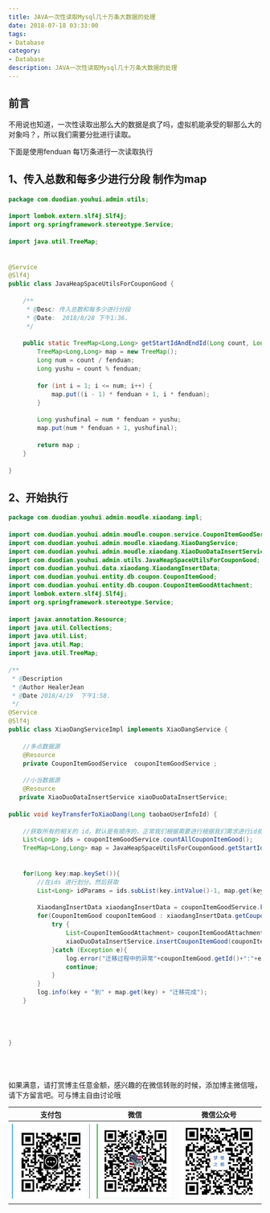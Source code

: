 ```yaml
---
title: JAVA一次性读取Mysql几十万条大数据的处理
date: 2018-07-18 03:33:00
tags: 
- Database
category: 
- Database
description: JAVA一次性读取Mysql几十万条大数据的处理
---
```

<!-- image url 
https://raw.githubusercontent.com/HealerJean/HealerJean.github.io/master/blogImages
　　首行缩进
<font color="red">  </font>
-->

## 前言

不用说也知道，一次性读取出那么大的数据是疯了吗，虚拟机能承受的聊那么大的对象吗？，所以我们需要分批进行读取。


下面是使用fenduan 每1万条进行一次读取执行
              

## 1、传入总数和每多少进行分段 制作为map
 
```java
package com.duodian.youhui.admin.utils;

import lombok.extern.slf4j.Slf4j;
import org.springframework.stereotype.Service;

import java.util.TreeMap;


@Service
@Slf4j
public class JavaHeapSpaceUtilsForCouponGood {

    /**
     * @Desc: 传入总数和每多少进行分段
     * @Date:  2018/8/28 下午1:36.
     */
    
    public static TreeMap<Long,Long> getStartIdAndEndId(Long count, Long fenduan){
        TreeMap<Long,Long> map = new TreeMap();
        Long num = count / fenduan;
        Long yushu = count % fenduan;

        for (int i = 1; i <= num; i++) {
            map.put((i - 1) * fenduan + 1, i * fenduan);
        }

        Long yushufinal = num * fenduan + yushu;
        map.put(num * fenduan + 1, yushufinal);

        return map ;
    }

}


```
     
 
 ## 2、开始执行
 
 
```java
package com.duodian.youhui.admin.moudle.xiaodang.impl;

import com.duodian.youhui.admin.moudle.coupon.service.CouponItemGoodService;
import com.duodian.youhui.admin.moudle.xiaodang.XiaoDangService;
import com.duodian.youhui.admin.moudle.xiaodang.XiaoDuoDataInsertService;
import com.duodian.youhui.admin.utils.JavaHeapSpaceUtilsForCouponGood;
import com.duodian.youhui.data.xiaodang.XiaodangInsertData;
import com.duodian.youhui.entity.db.coupon.CouponItemGood;
import com.duodian.youhui.entity.db.coupon.CouponItemGoodAttachment;
import lombok.extern.slf4j.Slf4j;
import org.springframework.stereotype.Service;

import javax.annotation.Resource;
import java.util.Collections;
import java.util.List;
import java.util.Map;
import java.util.TreeMap;

/**
 * @Description
 * @Author HealerJean
 * @Date 2018/4/19  下午1:58.
 */
@Service
@Slf4j
public class XiaoDangServiceImpl implements XiaoDangService {

    //多点数据源
    @Resource
    private CouponItemGoodService  couponItemGoodService ;

    //小当数据源
    @Resource
   private XiaoDuoDataInsertService xiaoDuoDataInsertService;

public void keyTransferToXiaoDang(Long taobaoUserInfoId) {

    //获取所有的相关的 id，默认是有顺序的，正常我们根据需要进行根据我们需求进行id排序
    List<Long> ids = couponItemGoodService.countAllCouponItemGood();
    TreeMap<Long,Long> map = JavaHeapSpaceUtilsForCouponGood.getStartIdAndEndId(Long.valueOf(ids.size()),10000L );


    for(Long key:map.keySet()){
        //在ids 进行划分。然后获取
        List<Long> idParams = ids.subList(key.intValue()-1, map.get(key).intValue());

        XiaodangInsertData xiaodangInsertData = couponItemGoodService.keyTransferToXiaoDuo(taobaoUserInfoId ,idParams);
        for(CouponItemGood couponItemGood : xiaodangInsertData.getCouponItemGoods()){
            try {
                List<CouponItemGoodAttachment> couponItemGoodAttachments = couponItemGoodService.couponItemGoodAttachments(couponItemGood.getId());
                xiaoDuoDataInsertService.insertCouponItemGood(couponItemGood,couponItemGoodAttachments, xiaodangInsertData.getTaobaoUserInfo());
            }catch (Exception e){
                log.error("迁移过程中的异常"+couponItemGood.getId()+":"+e.getMessage());
                continue;
            }
        }
        log.info(key + "到" + map.get(key) + "迁移完成");
    }




}


```
              

<br/><br/><br/>
如果满意，请打赏博主任意金额，感兴趣的在微信转账的时候，添加博主微信哦， 请下方留言吧。可与博主自由讨论哦

|支付包 | 微信|微信公众号|
|:-------:|:-------:|:------:|
|![支付宝](https://raw.githubusercontent.com/HealerJean/HealerJean.github.io/master/assets/img/tctip/alpay.jpg) | ![微信](https://raw.githubusercontent.com/HealerJean/HealerJean.github.io/master/assets/img/tctip/weixin.jpg)|![微信公众号](https://raw.githubusercontent.com/HealerJean/HealerJean.github.io/master/assets/img/my/qrcode_for_gh_a23c07a2da9e_258.jpg)|




<!-- Gitalk 评论 start  -->

<link rel="stylesheet" href="https://unpkg.com/gitalk/dist/gitalk.css">
<script src="https://unpkg.com/gitalk@latest/dist/gitalk.min.js"></script> 
<div id="gitalk-container"></div>    
 <script type="text/javascript">
    var gitalk = new Gitalk({
		clientID: `1d164cd85549874d0e3a`,
		clientSecret: `527c3d223d1e6608953e835b547061037d140355`,
		repo: `HealerJean.github.io`,
		owner: 'HealerJean',
		admin: ['HealerJean'],
		id: 'eip3IOA0Vo5gClkz',
    });
    gitalk.render('gitalk-container');
</script> 

<!-- Gitalk end -->

